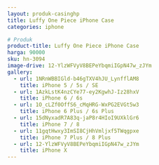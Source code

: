 ```yaml
---
layout: produk-casinghp
title: Luffy One Piece iPhone Case
categories: iphone

# Produk
product-title: Luffy One Piece iPhone Case
harga: 90000
sku: hn-3094
image-drive: 12-YlzWFVyV8BEPeYbqmiIGpN47w_zJYm
gallery:
  - url: 1NRnWBBIGld-b46gTXV4hJU_LynfflAM8
    title: iPhone 5 / 5s / SE
  - url: 1AzkLstK4nzCYe77-ey2KgwhJ-Iz28hxV
    title: iPhone 6 / 6s
  - url: 1O_cLZf0OffS6_cMqHRG-WxPG2EVGt5w3
    title: iPhone 6 Plus / 6s Plus
  - url: 15dNyxadR7A83q-jaP8r4HIoI9UXklGr6
    title: iPhone 7 / 8
  - url: 11gqtHwxy3ImSI8CjHhVmljxf5TWqgpxe
    title: iPhone 7 Plus / 8 Plus
  - url: 12-YlzWFVyV8BEPeYbqmiIGpN47w_zJYm
    title: iPhone X
---
```

